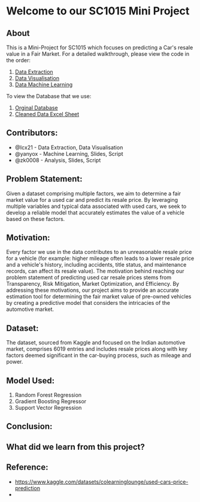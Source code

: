 # Welcome to our SC1015 Mini Project

## About
This is a Mini-Project for SC1015 which focuses on predicting a Car's resale value in a Fair Market. For a detailed walkthrough, please view the code in the order: 
1. [Data Extraction](https://github.com/Icx21/SC1015/blob/main/data_extraction.ipynb)
2. [Data Visualisation](https://github.com/Icx21/SC1015/blob/main/data_visualization.ipynb)
3. [Data Machine Learning](https://github.com/Icx21/SC1015/blob/main/data_machinelearning.ipynb)

To view the Database that we use:
1. [Orginal Database](https://github.com/Icx21/SC1015/tree/main/Cars)
2. [Cleaned Data Excel Sheet](https://github.com/Icx21/SC1015/blob/main/cleaned_data.csv)


## Contributors:
- @Icx21 - Data Extraction, Data Visualisation
- @yanyox - Machine  Learning, Slides, Script
- @zk0008 - Analysis, Slides, Script

## Problem Statement:
Given a dataset comprising multiple factors, we aim to determine a fair market value for a used car and predict its resale price. By leveraging multiple variables and typical data associated with used cars, we seek to develop a reliable model that accurately estimates the value of a vehicle based on these factors.

## Motivation:
Every factor we use in the data contributes to an unreasonable resale price for a vehicle (for example: higher mileage often leads to a lower resale price and a vehicle's history, including accidents, title status, and maintenance records, can affect its resale value).
The motivation behind reaching our problem statement of predicting used car resale prices stems from Transparency, Risk Mitigation, Market Optimization, and Efficiency.
By addressing these motivations, our project aims to provide an accurate estimation tool for determining the fair market value of pre-owned vehicles by creating a predictive model that considers the intricacies of the automotive market. 

## Dataset:
The dataset, sourced from Kaggle and focused on the Indian automotive market, comprises 6019 entries and includes resale prices along with key factors deemed significant in the car-buying process, such as mileage and power.

## Model Used: 
1. Random Forest Regression
2. Gradient Boosting Regressor
3. Support Vector Regression
   
## Conclusion: 

## What did we learn from this project? 

## Reference: 
- <https://www.kaggle.com/datasets/colearninglounge/used-cars-price-prediction>
- 
